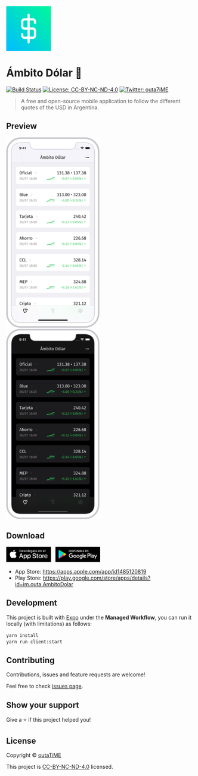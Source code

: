 <img width="120" src="packages/client/assets/icon.png">

# Ámbito Dólar 💸

[![Build Status](https://img.shields.io/github/workflow/status/outaTiME/ambito-dolar/CI)](https://github.com/outaTiME/ambito-dolar/actions/workflows/main.yml)
[![License: CC-BY-NC-ND-4.0](https://img.shields.io/badge/license-CC--BY--NC--ND--4.0-yellow)](https://creativecommons.org/licenses/by-nc-nd/4.0)
[![Twitter: outa7iME](https://img.shields.io/twitter/follow/AmbitoDolar)](https://twitter.com/AmbitoDolar)

> A free and open-source mobile application to follow the different quotes of the USD in Argentina.

## Preview

<p>
  <img width="250" src="packages/website/static/images/iphone.png">
  &nbsp;
  <img width="250" src="packages/website/static/images/iphone-dark.png">
</p>

## Download

<p>
  <a href="https://apps.apple.com/app/id1485120819"><img width="120" src="packages/website/static/images/app-store.png"></a>
  &nbsp;
  <a href="https://play.google.com/store/apps/details?id=im.outa.AmbitoDolar"><img width="120" src="packages/website/static/images/play-store.png"></a>
</p>

- App Store: https://apps.apple.com/app/id1485120819
- Play Store: https://play.google.com/store/apps/details?id=im.outa.AmbitoDolar

## Development

This project is built with [Expo](https://expo.io/) under the **Managed Workflow**, you can run it locally (with limitations) as follows:

```sh
yarn install
yarn run client:start
```

## Contributing

Contributions, issues and feature requests are welcome!

Feel free to check [issues page](https://github.com/outaTiME/ambito-dolar/issues).

## Show your support

Give a ⭐️ if this project helped you!

## License

Copyright © [outaTiME](https://outa.im)

This project is [CC-BY-NC-ND-4.0](https://creativecommons.org/licenses/by-nc-nd/4.0) licensed.
